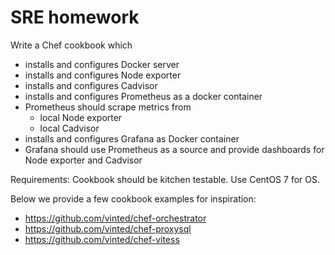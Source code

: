 # SRE homework

Write a Chef cookbook which

- installs and configures Docker server
- installs and configures Node exporter
- installs and configures Cadvisor
- installs and configures Prometheus as a docker container
- Prometheus should scrape metrics from
  - local Node exporter
  - local Cadvisor
- installs and configures Grafana as Docker container
- Grafana should use Prometheus as a source and provide dashboards for Node exporter and Cadvisor

Requirements: Cookbook should be kitchen testable. Use CentOS 7 for OS.

Below we provide a few cookbook examples for inspiration:

- https://github.com/vinted/chef-orchestrator
- https://github.com/vinted/chef-proxysql
- https://github.com/vinted/chef-vitess

